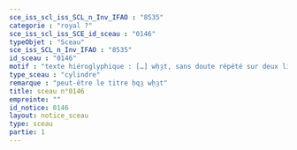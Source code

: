 ```yaml
---
sce_iss_scl_iss_SCL_n_Inv_IFAO : "8535"
categorie : "royal ?"
sce_iss_scl_iss_SCE_id_sceau : "0146"
typeObjet : "Sceau"
sce_iss_SCL_n_Inv_IFAO : "8535"
id_sceau : "0146"
motif : "texte hiéroglyphique : […] wḥȝt, sans doute répété sur deux lignes"
type_sceau : "cylindre"
remarque : "peut-être le titre ḥqȝ wḥȝt"
title: sceau n°0146
empreinte: ""
id_notice: 0146
layout: notice_sceau
type: sceau
partie: 1
---
```

